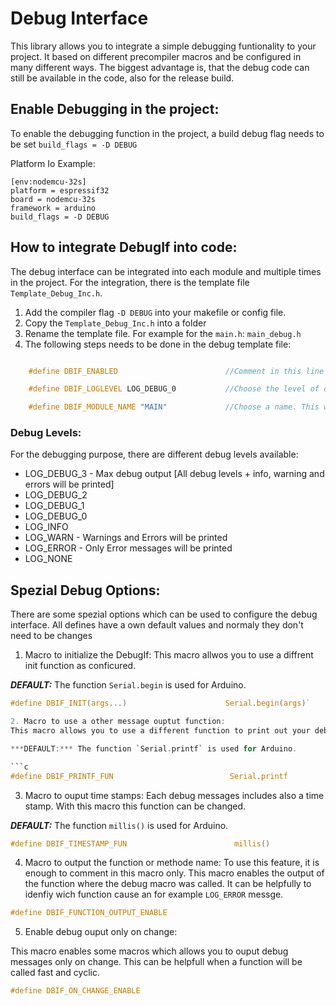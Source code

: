 # Debug Interface 

This library allows you to integrate a simple debugging funtionality to your project. It based on different precompiler macros and be configured in many different ways.
The biggest advantage is, that the debug code can still be available in the code, also for the release build. 


## Enable Debugging in the project:

To enable the debugging function in the project, a build debug flag needs to be set  `build_flags = -D DEBUG`


Platform Io Example:

```
[env:nodemcu-32s]
platform = espressif32
board = nodemcu-32s
framework = arduino
build_flags = -D DEBUG

```

## How to integrate DebugIf into code:

The debug interface can be integrated into each module and multiple times in the project. For the integration, there is the template file `Template_Debug_Inc.h`. 

1. Add the compiler flag `-D DEBUG` into your makefile or config file.
2. Copy the `Template_Debug_Inc.h` into a folder
3. Rename the template file. For example for the `main.h`: `main_debug.h`
4. The following steps needs to be done in the debug template file:
```c

    #define DBIF_ENABLED                        //Comment in this line to enable debug output for this file

    #define DBIF_LOGLEVEL LOG_DEBUG_0           //Choose the level of debug output.

    #define DBIF_MODULE_NAME "MAIN"             //Choose a name. This will be displayed in the debug output.

````
### Debug Levels:
For the debugging purpose, there are different debug levels available: 
- LOG_DEBUG_3  - Max debug output [All debug levels + info, warning and errors will be printed]
- LOG_DEBUG_2 
- LOG_DEBUG_1 
- LOG_DEBUG_0 
- LOG_INFO    
- LOG_WARN - Warnings and Errors will be printed
- LOG_ERROR - Only Error messages will be printed
- LOG_NONE    

## Spezial Debug Options:

There are some spezial options which can be used to configure the debug interface. All defines have a own default values and normaly they don't need to be changes


1. Macro to initialize the DebugIf:
This macro allwos you to use a diffrent init function as conficured. 

***DEFAULT:*** The function `Serial.begin` is used for Arduino.

```c
#define DBIF_INIT(args...)                      Serial.begin(args)`

2. Macro to use a other message ouptut function: 
This macro allows you to use a different function to print out your debug messages. 

***DEFAULT:*** The function `Serial.printf` is used for Arduino.

```c
#define DBIF_PRINTF_FUN                          Serial.printf
```

3. Macro to ouput time stamps: 
Each debug messages includes also a time stamp. With this macro this function can be changed.

***DEFAULT:*** The function `millis()` is used for Arduino.

```c
#define DBIF_TIMESTAMP_FUN                        millis()
```

4. Macro to output the function or methode name:
To use this feature, it is enough to comment in this macro only. This macro enables the output of the function 
where the debug macro was called. It can be helpfully to idenfiy wich function cause an for example `LOG_ERROR` messge.

```c
#define DBIF_FUNCTION_OUTPUT_ENABLE
```
5. Enable debug ouput only on change:

This macro enables some macros which allows you to ouput debug messages only on change. This can be helpfull when a function will be called fast and cyclic. 

```c
#define DBIF_ON_CHANGE_ENABLE
```
